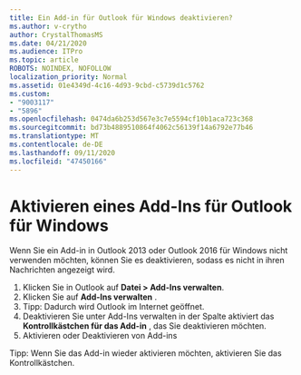 ```yaml
---
title: Ein Add-in für Outlook für Windows deaktivieren?
ms.author: v-crytho
author: CrystalThomasMS
ms.date: 04/21/2020
ms.audience: ITPro
ms.topic: article
ROBOTS: NOINDEX, NOFOLLOW
localization_priority: Normal
ms.assetid: 01e4349d-4c16-4d93-9cbd-c5739d1c5762
ms.custom:
- "9003117"
- "5896"
ms.openlocfilehash: 0474da6b253d567e3c7e5594cf10b1aca723c368
ms.sourcegitcommit: bd73b4889510864f4062c56139f14a6792e77b46
ms.translationtype: MT
ms.contentlocale: de-DE
ms.lasthandoff: 09/11/2020
ms.locfileid: "47450166"
---
```

# <a name="turn-an-add-in-off-for-outlook-for-windows"></a>Aktivieren eines Add-Ins für Outlook für Windows

Wenn Sie ein Add-in in Outlook 2013 oder Outlook 2016 für Windows nicht verwenden möchten, können Sie es deaktivieren, sodass es nicht in ihren Nachrichten angezeigt wird.  

1. Klicken Sie in Outlook auf **Datei > Add-Ins verwalten**.
2. Klicken Sie auf **Add-Ins verwalten** .
3. Tipp: Dadurch wird Outlook im Internet geöffnet.
4. Deaktivieren Sie unter Add-Ins verwalten in der Spalte aktiviert das **Kontrollkästchen für das Add-in**  , das Sie deaktivieren möchten.
5. Aktivieren oder Deaktivieren von Add-ins

Tipp: Wenn Sie das Add-in wieder aktivieren möchten, aktivieren Sie das Kontrollkästchen.
